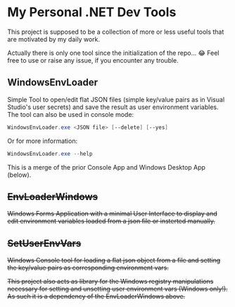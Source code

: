# My Personal .NET Dev Tools
This project is supposed to be a collection of more or less useful tools that are motivated
by my daily work.

Actually there is only one tool since the initialization of the repo... 😂
Feel free to use or raise any issue, if you encounter any trouble.

## WindowsEnvLoader
Simple Tool to open/edit flat JSON files (simple key/value pairs as in Visual Studio's user secrets)
and save the result as user environment variables.  
The tool can also be used in console mode:
```powershell
WindowsEnvLoader.exe <JSON file> [--delete] [--yes]
```

Or for more information:
```powershell
WindowsEnvLoader.exe --help
```

This is a merge of the prior Console App and Windows Desktop App (below).

## ~~EnvLoaderWindows~~
~~Windows Forms Application with a minimal User Interface to display and edit environment variables
loaded from a json file or insterted manually.~~

## ~~SetUserEnvVars~~
~~Windows Console tool for loading a flat json object from a file and setting the key/value pairs as
corresponding environment vars.~~

~~This project also acts as library for the Windows registry manipulations necessary for setting and 
unsetting user environment vars (Windows only!). As such it is a dependency of the EnvLoaderWindows 
above.~~
